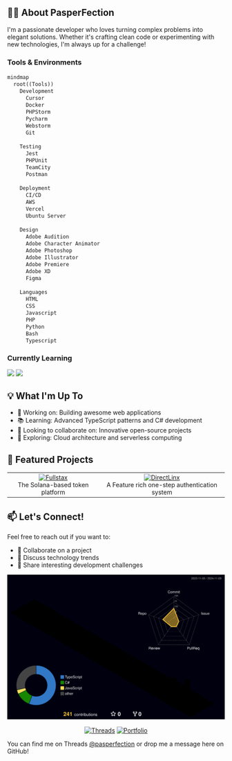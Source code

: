 ## 👨‍💻 About PasperFection

I'm a passionate developer who loves turning complex problems into elegant solutions. Whether it's crafting clean code or experimenting with new technologies, I'm always up for a challenge!

### Tools & Environments
```mermaid
mindmap
  root((Tools))
    Development
      Cursor
      Docker
      PHPStorm
      Pycharm
      Webstorm
      Git

    Testing
      Jest
      PHPUnit
      TeamCity
      Postman

    Deployment
      CI/CD
      AWS
      Vercel
      Ubuntu Server

    Design
      Adobe Audition
      Adobe Character Animator
      Adobe Photoshop
      Adobe Illustrator
      Adobe Premiere
      Adobe XD
      Figma

    Languages
      HTML
      CSS
      Javascript
      PHP
      Python
      Bash
      Typescript
```

### Currently Learning
<p>
  <img src="https://img.shields.io/badge/TypeScript-007ACC?style=flat-square&logo=typescript&logoColor=white" />
  <img src="https://img.shields.io/badge/C%23-239120?style=flat-square&logo=c-sharp&logoColor=white" />
</p>

## 💡 What I'm Up To

- 🔭 Working on: Building awesome web applications
- 📚 Learning: Advanced TypeScript patterns and C# development
- 👯 Looking to collaborate on: Innovative open-source projects
- 🤔 Exploring: Cloud architecture and serverless computing
## 🌟 Featured Projects

<table>
  <tr>
    <td align="center">
      <a href="https://github.com/PasperFection/Fullstax">
        <img src="https://img.shields.io/badge/Project%201-Check%20it%20out!-brightgreen?style=for-the-badge" alt="Fullstax"/>
      </a>
      <br />
      <span>The Solana-based token platform</span>
    </td>
    <td align="center">
      <a href="https://github.com/PasperFection/DirectLinx">
        <img src="https://img.shields.io/badge/Project%202-Check%20it%20out!-orange?style=for-the-badge" alt="DirectLinx"/>
      </a>
      <br />
      <span>A Feature rich one-step authentication system</span>
    </td>
  </tr>
</table>

## 📫 Let's Connect!

Feel free to reach out if you want to:
- 🤝 Collaborate on a project
- 💬 Discuss technology trends
- 🎯 Share interesting development challenges

[![GitHub Profile 3D Contribution](https://github.com/PasperFection/PasperFection/blob/main/profile-3d-contrib/profile-night-rainbow.svg)](https://github.com/PasperFection/PasperFection)

<div align="center">

[![Threads](https://img.shields.io/badge/Threads-Follow-000000?style=for-the-badge&logo=threads&logoColor=white)](https://threads.net/@pasperfection)
[![Portfolio](https://img.shields.io/badge/Portfolio-Visit-success?style=for-the-badge)](https://pasperfection.com)

</div>

You can find me on Threads [@pasperfection](https://threads.com/pasperfection) or drop me a message here on GitHub!

